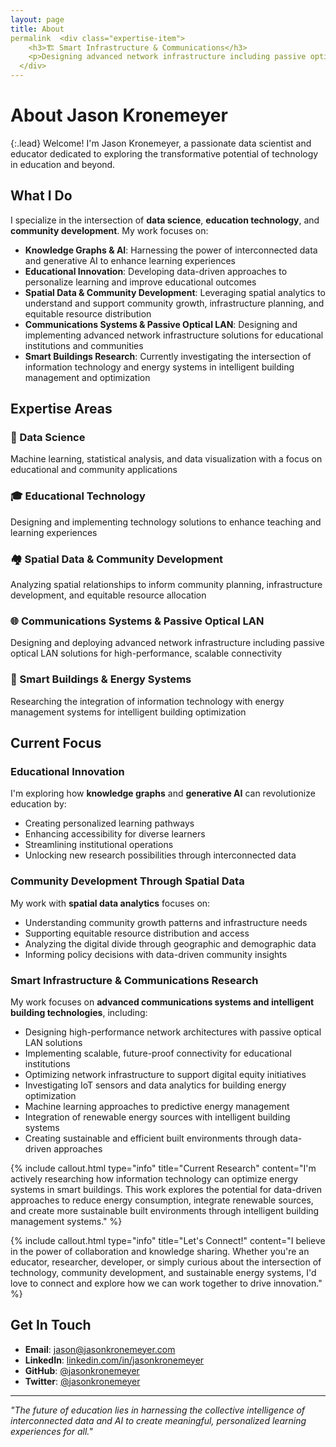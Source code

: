 ```yaml
---
layout: page
title: About
permalink  <div class="expertise-item">
    <h3>🏗️ Smart Infrastructure & Communications</h3>
    <p>Designing advanced network infrastructure including passive optical LAN, and researching IT integration with energy management systems for intelligent building optimization</p>
  </div>
---
```


# About Jason Kronemeyer

{:.lead}
Welcome! I'm Jason Kronemeyer, a passionate data scientist and educator dedicated to exploring the transformative potential of technology in education and beyond.

## What I Do

I specialize in the intersection of **data science**, **education technology**, and **community development**. My work focuses on:

- **Knowledge Graphs & AI**: Harnessing the power of interconnected data and generative AI to enhance learning experiences
- **Educational Innovation**: Developing data-driven approaches to personalize learning and improve educational outcomes  
- **Spatial Data & Community Development**: Leveraging spatial analytics to understand and support community growth, infrastructure planning, and equitable resource distribution
- **Communications Systems & Passive Optical LAN**: Designing and implementing advanced network infrastructure solutions for educational institutions and communities
- **Smart Buildings Research**: Currently investigating the intersection of information technology and energy systems in intelligent building management and optimization

## Expertise Areas

<div class="expertise-grid">
  <div class="expertise-item">
    <h3>🧠 Data Science</h3>
    <p>Machine learning, statistical analysis, and data visualization with a focus on educational and community applications</p>
  </div>
  
  <div class="expertise-item">
    <h3>🎓 Educational Technology</h3>
    <p>Designing and implementing technology solutions to enhance teaching and learning experiences</p>
  </div>
  
  <div class="expertise-item">
    <h3>🏘️ Spatial Data & Community Development</h3>
    <p>Analyzing spatial relationships to inform community planning, infrastructure development, and equitable resource allocation</p>
  </div>
  
  <div class="expertise-item">
    <h3>🌐 Communications Systems & Passive Optical LAN</h3>
    <p>Designing and deploying advanced network infrastructure including passive optical LAN solutions for high-performance, scalable connectivity</p>
  </div>

  
  <div class="expertise-item">
    <h3>🏢 Smart Buildings & Energy Systems</h3>
        <p>Researching the integration of information technology with energy management systems for intelligent building optimization</p>
  </div>
</div>

## Current Focus

### Educational Innovation
I'm exploring how **knowledge graphs** and **generative AI** can revolutionize education by:
- Creating personalized learning pathways
- Enhancing accessibility for diverse learners
- Streamlining institutional operations
- Unlocking new research possibilities through interconnected data

### Community Development Through Spatial Data
My work with **spatial data analytics** focuses on:
- Understanding community growth patterns and infrastructure needs
- Supporting equitable resource distribution and access
- Analyzing the digital divide through geographic and demographic data
- Informing policy decisions with data-driven community insights

### Smart Infrastructure & Communications Research
My work focuses on **advanced communications systems and intelligent building technologies**, including:
- Designing high-performance network architectures with passive optical LAN solutions
- Implementing scalable, future-proof connectivity for educational institutions
- Optimizing network infrastructure to support digital equity initiatives
- Investigating IoT sensors and data analytics for building energy optimization
- Machine learning approaches to predictive energy management
- Integration of renewable energy sources with intelligent building systems
- Creating sustainable and efficient built environments through data-driven approaches

{% include callout.html type="info" title="Current Research" content="I'm actively researching how information technology can optimize energy systems in smart buildings. This work explores the potential for data-driven approaches to reduce energy consumption, integrate renewable sources, and create more sustainable built environments through intelligent building management systems." %}

{% include callout.html type="info" title="Let's Connect!" content="I believe in the power of collaboration and knowledge sharing. Whether you're an educator, researcher, developer, or simply curious about the intersection of technology, community development, and sustainable energy systems, I'd love to connect and explore how we can work together to drive innovation." %}

## Get In Touch

- **Email**: [jason@jasonkronemeyer.com](mailto:jason@jasonkronemeyer.com)
- **LinkedIn**: [linkedin.com/in/jasonkronemeyer](https://www.linkedin.com/in/jasonkronemeyer)
- **GitHub**: [@jasonkronemeyer](https://github.com/jasonkronemeyer)
- **Twitter**: [@jasonkronemeyer](https://twitter.com/jasonkronemeyer)

---

*"The future of education lies in harnessing the collective intelligence of interconnected data and AI to create meaningful, personalized learning experiences for all."*
